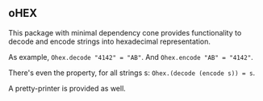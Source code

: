 ## oHEX

This package with minimal dependency cone provides functionality to decode and
encode strings into hexadecimal representation.

As example, `Ohex.decode "4142" = "AB"`. And `Ohex.encode "AB" = "4142"`.

There's even the property, for all strings s: `Ohex.(decode (encode s)) = s`.

A pretty-printer is provided as well.
